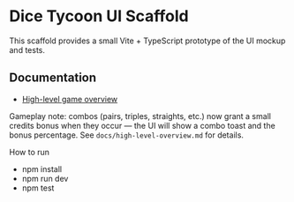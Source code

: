 # Dice Tycoon UI Scaffold

This scaffold provides a small Vite + TypeScript prototype of the UI mockup and tests.

## Documentation

- [High-level game overview](docs/high-level-overview.md)

Gameplay note: combos (pairs, triples, straights, etc.) now grant a small credits bonus when they occur — the UI will show a combo toast and the bonus percentage. See `docs/high-level-overview.md` for details.

How to run

- npm install
- npm run dev
- npm test
